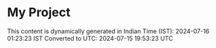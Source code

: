 # My Project

This content is dynamically generated in Indian Time (IST): 2024-07-16 01:23:23 IST
Converted to UTC: 2024-07-15 19:53:23 UTC
